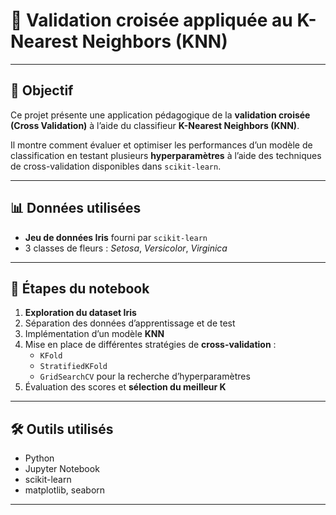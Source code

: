 # 🧪 Validation croisée appliquée au K-Nearest Neighbors (KNN)

---

## 📌 Objectif

Ce projet présente une application pédagogique de la **validation croisée (Cross Validation)** à l’aide du classifieur **K-Nearest Neighbors (KNN)**.

Il montre comment évaluer et optimiser les performances d’un modèle de classification en testant plusieurs **hyperparamètres** à l’aide des techniques de cross-validation disponibles dans `scikit-learn`.

---

## 📊 Données utilisées

- **Jeu de données Iris** fourni par `scikit-learn`
- 3 classes de fleurs : *Setosa*, *Versicolor*, *Virginica*

---

## 🧠 Étapes du notebook

1. **Exploration du dataset Iris**
2. Séparation des données d’apprentissage et de test
3. Implémentation d’un modèle **KNN**
4. Mise en place de différentes stratégies de **cross-validation** :
   - `KFold`
   - `StratifiedKFold`
   - `GridSearchCV` pour la recherche d’hyperparamètres
5. Évaluation des scores et **sélection du meilleur K**

---

## 🛠️ Outils utilisés

- Python  
- Jupyter Notebook  
- scikit-learn  
- matplotlib, seaborn

---
